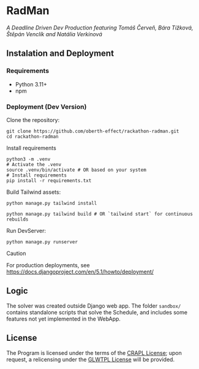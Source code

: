 # RadMan
*A Deadline Driven Dev Production featuring Tomáš Červeň, Bára Tížková, Štěpán Venclík and Natália Verkinová*

## Instalation and Deployment

### Requirements
- Python 3.11+
- npm

### Deployment (Dev Version)
Clone the repository:
```shell
git clone https://github.com/oberth-effect/rackathon-radman.git
cd rackathon-radman
```
Install requirements
```
python3 -m .venv
# Activate the .venv
source .venv/bin/activate # OR based on your system
# Install requirements
pip install -r requirements.txt
```
Build Tailwind assets:
```
python manage.py tailwind install

python manage.py tailwind build # OR `tailwind start` for continuous rebuilds
```
Run DevServer:
```
python manage.py runserver
```
> [!CAUTION]
> For production deployments, see https://docs.djangoproject.com/en/5.1/howto/deployment/

## Logic
The solver was created outside Django web app. The folder `sandbox/` contains standalone scripts that solve the Schedule, 
and includes some features not yet implemented in the WebApp.

## License
The Program is licensed under the terms of the [CRAPL License](https://matt.might.net/articles/crapl/); upon request, a relicensing under the [GLWTPL License](https://github.com/me-shaon/GLWTPL) will be provided.


